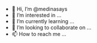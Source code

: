 - 👋 Hi, I’m @medinasays
- 👀 I’m interested in ...
- 🌱 I’m currently learning ...
- 💞️ I’m looking to collaborate on ...
- 📫 How to reach me ...

<!---
medinasays/medinasays is a ✨ special ✨ repository because its `README.md` (this file) appears on your GitHub profile.
You can click the Preview link to take a look at your changes.
--->

